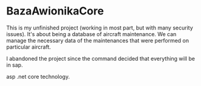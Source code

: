 # BazaAwionikaCore
This is my unfinished project (working in most part, but with many security issues).
It's about being a database of aircraft maintenance.
We can manage the necessary data of the maintenances that were performed on particular aircraft.

I abandoned the project since the command decided that everything will be in sap. 

asp .net core technology.
